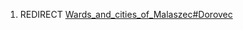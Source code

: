 1.  REDIRECT
    [Wards_and_cities_of_Malaszec#Dorovec](Wards_and_cities_of_Malaszec#Dorovec "wikilink")
